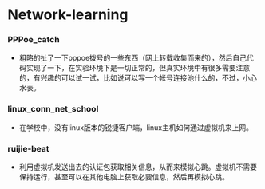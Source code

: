 # Network-learning

### PPPoe_catch

- 粗略的扯了一下pppoe拨号的一些东西（网上转载收集而来的），然后自己代码实现了一下，在实验环境下是一切正常的，但真实环境中有很多需要注意的，有兴趣的可以试一试，比如说可以写一个帐号连接池什么的，不过，小心水表。



### linux_conn_net_school

- 在学校中，没有linux版本的锐捷客户端，linux主机如何通过虚拟机来上网。



### ruijie-beat
- 利用虚拟机发送出去的认证包获取相关信息，从而来模拟心跳。虚拟机不需要保持运行，甚至可以在其他电脑上获取必要信息，然后再模拟心跳。